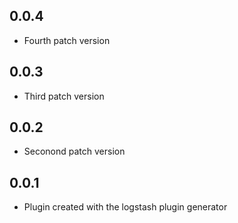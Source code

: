 ## 0.0.4
  - Fourth patch version

## 0.0.3
  - Third patch version

## 0.0.2
  - Seconond patch version

## 0.0.1
  - Plugin created with the logstash plugin generator
